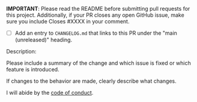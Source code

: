 **IMPORTANT**: Please read the README before submitting pull requests for this project. Additionally, if your PR closes any open GitHub issue, make sure you include Closes #XXXX in your comment.

- [ ] Add an entry to `CHANGELOG.md` that links to this PR under the "main (unreleased)" heading.

Description:

Please include a summary of the change and which issue is fixed or which feature is introduced.

If changes to the behavior are made, clearly describe what changes.

I will abide by the [code of conduct](https://github.com/fastruby/skunk/blob/main/CODE_OF_CONDUCT.md).

